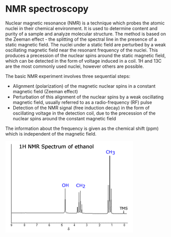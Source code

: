 # NMR spectroscopy 

Nuclear magnetic resonance (NMR) is a technique which probes the atomic nuclei in their chemical environment. It is used to determine content and purity of a sample and analyze molecular structure. The method is based on the Zeeman effect - the splitting of the spectral line in the presence of a static magnetic field. The nuclei under a static field are perturbed by a weak oscillating magnetic field near the resonant frequency of the nuclei. This produces a precession of the nuclear spins around the static magnetic field, which can be detected in the form of voltage induced in a coil. 1H and 13C are the most commonly used nuclei, however others are possible.  

The basic NMR experiment involves three sequential steps:
- Alignment (polarization) of the magnetic nuclear spins in a constant magnetic field (Zeeman effect)
- Perturbation of this alignment of the nuclear spins by a weak oscillating magnetic field, usually referred to as a radio-frequency (RF) pulse
- Detection of the NMR signal (free induction decay) in the form of oscillating voltage in the detection coil, due to the precession of the nuclear spins around the constant magnetic field

The information about the frequency is given as the chemical shift (ppm) which is independent of the magnetic field. 

![spectrum](nmr_spectrum.gif)
